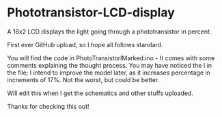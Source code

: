 # Phototransistor-LCD-display
A 16x2 LCD displays the light going through a phototransistor in percent.

First ever GitHub upload, so I hope all follows standard.

You will find the code in PhotoTransistorIMarked.ino - It comes with some comments explaining the thought process. You may have noticed the I in the file; I intend to improve the model later, as it increases percentage in increments of 17%. Not the worst, but could be better.

Will edit this when I get the schematics and other stuffs uploaded.

Thanks for checking this out!
